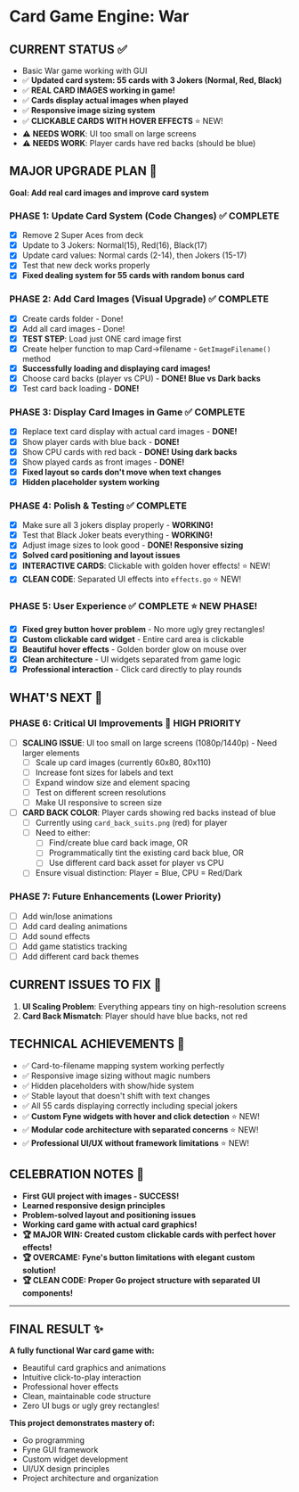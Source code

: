# Card Game Engine: War

## CURRENT STATUS ✅
- Basic War game working with GUI
- ✅ **Updated card system: 55 cards with 3 Jokers (Normal, Red, Black)**
- ✅ **REAL CARD IMAGES working in game!**
- ✅ **Cards display actual images when played**
- ✅ **Responsive image sizing system**
- ✅ **CLICKABLE CARDS WITH HOVER EFFECTS** ⭐ NEW!
- ⚠️ **NEEDS WORK**: UI too small on large screens
- ⚠️ **NEEDS WORK**: Player cards have red backs (should be blue)


## MAJOR UPGRADE PLAN 🎯
**Goal: Add real card images and improve card system**

### PHASE 1: Update Card System (Code Changes) ✅ COMPLETE
- [x] Remove 2 Super Aces from deck
- [x] Update to 3 Jokers: Normal(15), Red(16), Black(17)
- [x] Update card values: Normal cards (2-14), then Jokers (15-17)
- [x] Test that new deck works properly
- [x] **Fixed dealing system for 55 cards with random bonus card**

### PHASE 2: Add Card Images (Visual Upgrade) ✅ COMPLETE
- [x] Create cards folder - Done!
- [x] Add all card images - Done!
- [x] **TEST STEP**: Load just ONE card image first
- [x] Create helper function to map Card→filename - `GetImageFilename()` method
- [x] **Successfully loading and displaying card images!**
- [x] Choose card backs (player vs CPU) - **DONE! Blue vs Dark backs**
- [x] Test card back loading - **DONE!**

### PHASE 3: Display Card Images in Game ✅ COMPLETE
- [x] Replace text card display with actual card images - **DONE!**
- [x] Show player cards with blue back - **DONE!**
- [x] Show CPU cards with red back - **DONE! Using dark backs**
- [x] Show played cards as front images - **DONE!**
- [x] **Fixed layout so cards don't move when text changes**
- [x] **Hidden placeholder system working**

### PHASE 4: Polish & Testing ✅ COMPLETE
- [x] Make sure all 3 jokers display properly - **WORKING!**
- [x] Test that Black Joker beats everything - **WORKING!**
- [x] Adjust image sizes to look good - **DONE! Responsive sizing**
- [x] **Solved card positioning and layout issues**
- [x] **INTERACTIVE CARDS**: Clickable with golden hover effects! ⭐ NEW!
- [x] **CLEAN CODE**: Separated UI effects into `effects.go` ⭐ NEW!

### PHASE 5: User Experience ✅ COMPLETE ⭐ NEW PHASE!
- [x] **Fixed grey button hover problem** - No more ugly grey rectangles!
- [x] **Custom clickable card widget** - Entire card area is clickable
- [x] **Beautiful hover effects** - Golden border glow on mouse over
- [x] **Clean architecture** - UI widgets separated from game logic
- [x] **Professional interaction** - Click card directly to play rounds

## WHAT'S NEXT 🚀
### PHASE 6: Critical UI Improvements 🎯 HIGH PRIORITY
- [ ] **SCALING ISSUE**: UI too small on large screens (1080p/1440p) - Need larger elements
  - [ ] Scale up card images (currently 60x80, 80x110)
  - [ ] Increase font sizes for labels and text
  - [ ] Expand window size and element spacing
  - [ ] Test on different screen resolutions
  - [ ] Make UI responsive to screen size

- [ ] **CARD BACK COLOR**: Player cards showing red backs instead of blue
  - [ ] Currently using `card_back_suits.png` (red) for player
  - [ ] Need to either:
    - [ ] Find/create blue card back image, OR
    - [ ] Programmatically tint the existing card back blue, OR
    - [ ] Use different card back asset for player vs CPU
  - [ ] Ensure visual distinction: Player = Blue, CPU = Red/Dark

### PHASE 7: Future Enhancements (Lower Priority)
- [ ] Add win/lose animations
- [ ] Add card dealing animations
- [ ] Add sound effects
- [ ] Add game statistics tracking
- [ ] Add different card back themes

## CURRENT ISSUES TO FIX 🔧
1. **UI Scaling Problem**: Everything appears tiny on high-resolution screens
2. **Card Back Mismatch**: Player should have blue backs, not red


## TECHNICAL ACHIEVEMENTS 📝
- ✅ Card-to-filename mapping system working perfectly
- ✅ Responsive image sizing without magic numbers
- ✅ Hidden placeholders with show/hide system
- ✅ Stable layout that doesn't shift with text changes
- ✅ All 55 cards displaying correctly including special jokers
- ✅ **Custom Fyne widgets with hover and click detection** ⭐ NEW!
- ✅ **Modular code architecture with separated concerns** ⭐ NEW!
- ✅ **Professional UI/UX without framework limitations** ⭐ NEW!

## CELEBRATION NOTES 🎉
- **First GUI project with images - SUCCESS!**
- **Learned responsive design principles**
- **Problem-solved layout and positioning issues**
- **Working card game with actual card graphics!**
- **🏆 MAJOR WIN: Created custom clickable cards with perfect hover effects!**
- **🏆 OVERCAME: Fyne's button limitations with elegant custom solution!**
- **🏆 CLEAN CODE: Proper Go project structure with separated UI components!**

---
## FINAL RESULT ✨
**A fully functional War card game with:**
- Beautiful card graphics and animations
- Intuitive click-to-play interaction
- Professional hover effects
- Clean, maintainable code structure
- Zero UI bugs or ugly grey rectangles!

**This project demonstrates mastery of:**
- Go programming
- Fyne GUI framework
- Custom widget development
- UI/UX design principles
- Project architecture and organization
